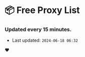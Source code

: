 # :package: Free Proxy List
### Updated every 15 minutes.

- Last updated: `2024-06-18 06:32`

:heart:
